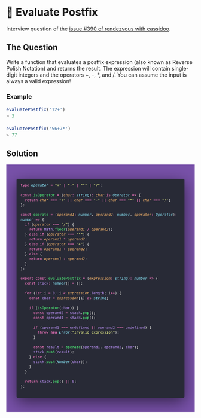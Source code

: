 # 📮 Evaluate Postfix

Interview question of the [issue #390 of rendezvous with cassidoo](https://buttondown.com/cassidoo/archive/if-im-scared-be-scared-allow-it-release-it-move/).

## The Question

Write a function that evaluates a postfix expression (also known as Reverse Polish Notation)
and returns the result.
The expression will contain single-digit integers and the operators +, -, *, and /.
You can assume the input is always a valid expression!

### Example

```js
evaluatePostfix('12+')
> 3

evaluatePostfix('56+7*')
> 77
```

## Solution

![Code Polaroid](./code-screenshot.png)

